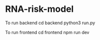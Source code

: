 # RNA-risk-model

To run backend
cd backend
python3 run.py

To run frontend
cd frontend
npm run dev

